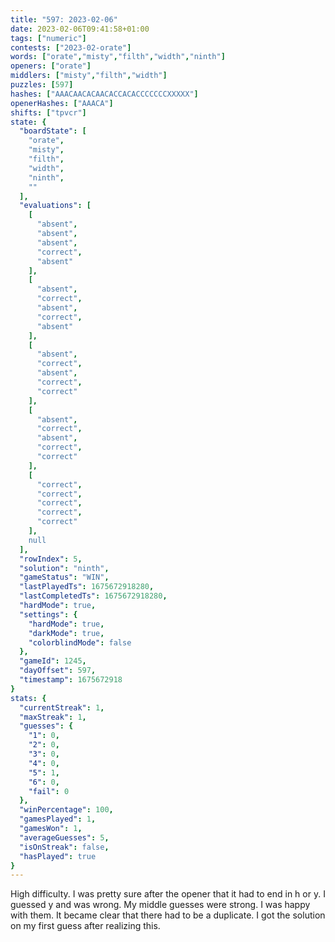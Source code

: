 ```yaml
---
title: "597: 2023-02-06"
date: 2023-02-06T09:41:58+01:00
tags: ["numeric"]
contests: ["2023-02-orate"]
words: ["orate","misty","filth","width","ninth"]
openers: ["orate"]
middlers: ["misty","filth","width"]
puzzles: [597]
hashes: ["AAACAACACAACACCACACCCCCCCXXXXX"]
openerHashes: ["AAACA"]
shifts: ["tpvcr"]
state: {
  "boardState": [
    "orate",
    "misty",
    "filth",
    "width",
    "ninth",
    ""
  ],
  "evaluations": [
    [
      "absent",
      "absent",
      "absent",
      "correct",
      "absent"
    ],
    [
      "absent",
      "correct",
      "absent",
      "correct",
      "absent"
    ],
    [
      "absent",
      "correct",
      "absent",
      "correct",
      "correct"
    ],
    [
      "absent",
      "correct",
      "absent",
      "correct",
      "correct"
    ],
    [
      "correct",
      "correct",
      "correct",
      "correct",
      "correct"
    ],
    null
  ],
  "rowIndex": 5,
  "solution": "ninth",
  "gameStatus": "WIN",
  "lastPlayedTs": 1675672918280,
  "lastCompletedTs": 1675672918280,
  "hardMode": true,
  "settings": {
    "hardMode": true,
    "darkMode": true,
    "colorblindMode": false
  },
  "gameId": 1245,
  "dayOffset": 597,
  "timestamp": 1675672918
}
stats: {
  "currentStreak": 1,
  "maxStreak": 1,
  "guesses": {
    "1": 0,
    "2": 0,
    "3": 0,
    "4": 0,
    "5": 1,
    "6": 0,
    "fail": 0
  },
  "winPercentage": 100,
  "gamesPlayed": 1,
  "gamesWon": 1,
  "averageGuesses": 5,
  "isOnStreak": false,
  "hasPlayed": true
}
---
```

<!-- more -->
High difficulty. I was pretty sure after the opener that it had to end in h or y. I guessed y and was wrong. My middle guesses were strong. I was happy with them. It became clear that there had to be a duplicate. I got the solution on my first guess after realizing this. 
